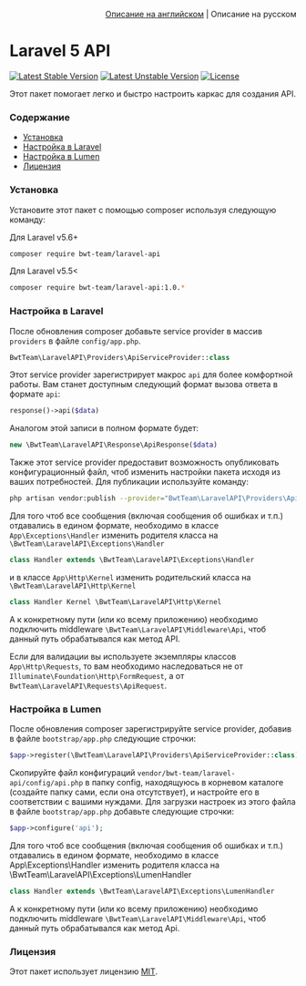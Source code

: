 <p align="right">
<a href="README.md">Описание на английском</a> | Описание на русском 
</p>

# Laravel 5 API

[![Latest Stable Version][ico-stable-version]][link-stable-packagist]
[![Latest Unstable Version][ico-unstable-version]][link-unstable-packagist]
[![License][ico-license]](LICENSE.md)

Этот пакет помогает легко и быстро настроить каркас для создания API.
 
### Содержание

- [Установка](#Установка)
- [Настройка в Laravel](#Настройка-в-laravel)
- [Настройка в Lumen](#Настройка-в-lumen)
- [Лицензия](#Лицензия)

### Установка

Установите этот пакет с помощью composer используя следующую команду:

Для Laravel v5.6+

```bash
composer require bwt-team/laravel-api
```

Для Laravel v5.5<

```bash
composer require bwt-team/laravel-api:1.0.*
```

### Настройка в Laravel

После обновления composer добавьте service provider в массив `providers` в файле `config/app.php`. 

```php
BwtTeam\LaravelAPI\Providers\ApiServiceProvider::class
```

Этот service provider зарегистрирует макрос `api` для более комфортной работы.
Вам станет доступным следующий формат вызова ответа в формате `api`:
 
```php
response()->api($data)
```

Аналогом этой записи в полном формате будет:

```php
new \BwtTeam\LaravelAPI\Response\ApiResponse($data)
```

Также этот service provider предоставит возможность опубликовать конфигурационный файл, чтоб изменить настройки пакета исходя из ваших потребностей.
Для публикации используйте команду:

```bash
php artisan vendor:publish --provider="BwtTeam\LaravelAPI\Providers\ApiServiceProvider" --tag=config
```

Для того чтоб все сообщения (включая сообщения об ошибках и т.п.) отдавались в едином формате, необходимо в классе `App\Exceptions\Handler` изменить родителя класса на
`\BwtTeam\LaravelAPI\Exceptions\Handler`

```php
class Handler extends \BwtTeam\LaravelAPI\Exceptions\Handler
```

и в классе `App\Http\Kernel` изменить родительский класса на `\BwtTeam\LaravelAPI\Http\Kernel`

```php
class Handler Kernel \BwtTeam\LaravelAPI\Http\Kernel
```

А к конкретному пути (или ко всему приложению) необходимо подключить middleware `\BwtTeam\LaravelAPI\Middleware\Api`, чтоб данный путь обрабатывался как метод API.

Если для валидации вы используете экземпляры классов `App\Http\Requests`, то вам необходимо наследоваться не от `Illuminate\Foundation\Http\FormRequest`, а от `BwtTeam\LaravelAPI\Requests\ApiRequest`.

### Настройка в Lumen

После обновления composer зарегистрируйте service provider, добавив в файле `bootstrap/app.php` следующие строчки:

```php
$app->register(\BwtTeam\LaravelAPI\Providers\ApiServiceProvider::class);
```

Скопируйте файл конфигураций `vendor/bwt-team/laravel-api/config/api.php` в папку config, находящуюсь в корневом каталоге (создайте папку сами, если она отсутствует), и настройте его в соответствии с вашими нуждами.
Для загрузки настроек из этого файла в файле `bootstrap/app.php` добавьте следующие строчки:

```php
$app->configure('api');
```

Для того чтоб все сообщения (включая сообщения об ошибках и т.п.) отдавались в едином формате, необходимо в классе App\Exceptions\Handler изменить родителя класса на \BwtTeam\LaravelAPI\Exceptions\LumenHandler

```php
class Handler extends \BwtTeam\LaravelAPI\Exceptions\LumenHandler
```

А к конкретному пути (или ко всему приложению) необходимо подключить middleware `\BwtTeam\LaravelAPI\Middleware\Api`, чтоб данный путь обрабатывался как метод Api.

### Лицензия

Этот пакет использует лицензию [MIT](LICENSE.md).

[ico-stable-version]: https://poser.pugx.org/bwt-team/laravel-api/v/stable?format=flat-square
[ico-unstable-version]: https://poser.pugx.org/bwt-team/laravel-api/v/unstable?format=flat-square
[ico-license]: https://poser.pugx.org/bwt-team/laravel-api/license?format=flat-square

[link-stable-packagist]: https://packagist.org/packages/bwt-team/laravel-api
[link-unstable-packagist]: https://packagist.org/packages/bwt-team/laravel-api#dev-develop